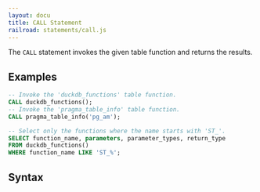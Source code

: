 ```yaml
---
layout: docu
title: CALL Statement
railroad: statements/call.js
---
```


The `CALL` statement invokes the given table function and returns the results.

## Examples

```sql
-- Invoke the 'duckdb_functions' table function.
CALL duckdb_functions();
-- Invoke the 'pragma_table_info' table function.
CALL pragma_table_info('pg_am');

-- Select only the functions where the name starts with 'ST_'.
SELECT function_name, parameters, parameter_types, return_type 
FROM duckdb_functions()
WHERE function_name LIKE 'ST_%';
```

## Syntax

<div id="rrdiagram1"></div>
